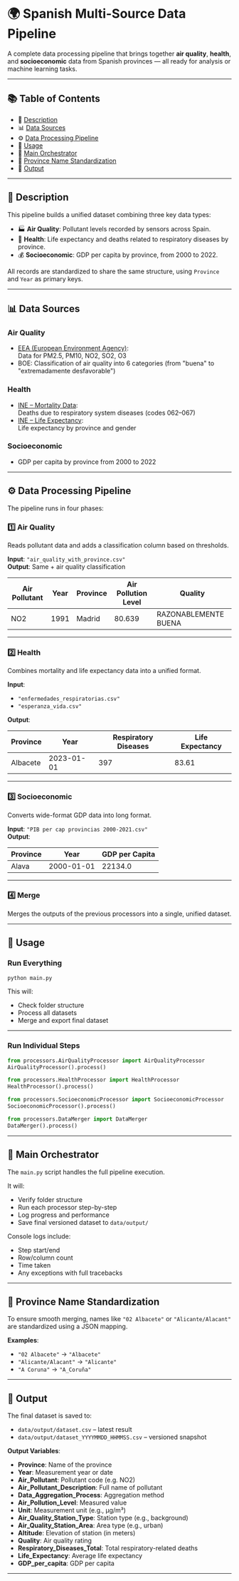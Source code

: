 # 🌍 Spanish Multi-Source Data Pipeline

A complete data processing pipeline that brings together **air quality**, **health**, and **socioeconomic** data from Spanish provinces — all ready for analysis or machine learning tasks.

---

## 📚 Table of Contents

- 📄 [Description](#description)
- 📊 [Data Sources](#data-sources)
- ⚙️ [Data Processing Pipeline](#data-processing-pipeline)
- 🚀 [Usage](#usage)
- 🧠 [Main Orchestrator](#main-orchestrator)
- 🧼 [Province Name Standardization](#province-name-standardization)
- 📁 [Output](#output)

---

## 📄 Description

This pipeline builds a unified dataset combining three key data types:

- 🏭 **Air Quality**: Pollutant levels recorded by sensors across Spain.  
- 🏥 **Health**: Life expectancy and deaths related to respiratory diseases by province.  
- 💰 **Socioeconomic**: GDP per capita by province, from 2000 to 2022.  

All records are standardized to share the same structure, using `Province` and `Year` as primary keys.

---

## 📊 Data Sources

### Air Quality

- [EEA (European Environment Agency)](https://discomap.eea.europa.eu/App/AQViewer/index.html?fqn=Airquality_Dissem.b2g.AirQualityStatistics&Country=Spain&inAQReportYN=Yes):  
  Data for PM2.5, PM10, NO2, SO2, O3  
- BOE: Classification of air quality into 6 categories (from "buena" to "extremadamente desfavorable")

### Health

- [INE – Mortality Data](https://www.ine.es/jaxiT3/Tabla.htm?t=9935&L=0):  
  Deaths due to respiratory system diseases (codes 062–067)  
- [INE – Life Expectancy](https://www.ine.es/jaxiT3/Tabla.htm?t=1485):  
  Life expectancy by province and gender

### Socioeconomic

- GDP per capita by province from 2000 to 2022

---

## ⚙️ Data Processing Pipeline

The pipeline runs in four phases:

### 1️⃣ Air Quality

Reads pollutant data and adds a classification column based on thresholds.

**Input**: `"air_quality_with_province.csv"`  
**Output**: Same + air quality classification  

| Air Pollutant | Year | Province | Air Pollution Level | Quality |
|---------------|------|----------|----------------------|---------|
| NO2           | 1991 | Madrid   | 80.639               | RAZONABLEMENTE BUENA |

---

### 2️⃣ Health

Combines mortality and life expectancy data into a unified format.

**Input**:  
- `"enfermedades_respiratorias.csv"`  
- `"esperanza_vida.csv"`  

**Output**:

| Province | Year       | Respiratory Diseases | Life Expectancy |
|----------|------------|----------------------|-----------------|
| Albacete | 2023-01-01 | 397                  | 83.61           |

---

### 3️⃣ Socioeconomic

Converts wide-format GDP data into long format.

**Input**: `"PIB per cap provincias 2000-2021.csv"`  
**Output**:

| Province | Year       | GDP per Capita |
|----------|------------|----------------|
| Alava    | 2000-01-01 | 22134.0        |

---

### 4️⃣ Merge

Merges the outputs of the previous processors into a single, unified dataset.

---

## 🚀 Usage

### Run Everything

```bash
python main.py
```

This will:  
- Check folder structure  
- Process all datasets  
- Merge and export final dataset

---

### Run Individual Steps

```python
from processors.AirQualityProcessor import AirQualityProcessor
AirQualityProcessor().process()

from processors.HealthProcessor import HealthProcessor
HealthProcessor().process()

from processors.SocioeconomicProcessor import SocioeconomicProcessor
SocioeconomicProcessor().process()

from processors.DataMerger import DataMerger
DataMerger().process()
```

---

## 🧠 Main Orchestrator

The `main.py` script handles the full pipeline execution.

It will:  
- Verify folder structure  
- Run each processor step-by-step  
- Log progress and performance  
- Save final versioned dataset to `data/output/`

Console logs include:  
- Step start/end  
- Row/column count  
- Time taken  
- Any exceptions with full tracebacks

---

## 🧼 Province Name Standardization

To ensure smooth merging, names like `"02 Albacete"` or `"Alicante/Alacant"` are standardized using a JSON mapping.

**Examples**:
- `"02 Albacete"` → `"Albacete"`  
- `"Alicante/Alacant"` → `"Alicante"`  
- `"A Coruna"` → `"A_Coruña"`

---

## 📁 Output

The final dataset is saved to:

- `data/output/dataset.csv` – latest result  
- `data/output/dataset_YYYYMMDD_HHMMSS.csv` – versioned snapshot  

**Output Variables**:

- **Province**: Name of the province  
- **Year**: Measurement year or date  
- **Air_Pollutant**: Pollutant code (e.g. NO2)  
- **Air_Pollutant_Description**: Full name of pollutant  
- **Data_Aggregation_Process**: Aggregation method  
- **Air_Pollution_Level**: Measured value  
- **Unit**: Measurement unit (e.g., µg/m³)  
- **Air_Quality_Station_Type**: Station type (e.g., background)  
- **Air_Quality_Station_Area**: Area type (e.g., urban)  
- **Altitude**: Elevation of station (in meters)  
- **Quality**: Air quality rating  
- **Respiratory_Diseases_Total**: Total respiratory-related deaths  
- **Life_Expectancy**: Average life expectancy  
- **GDP_per_capita**: GDP per capita

---
